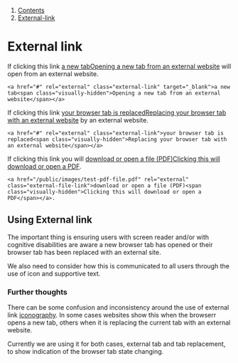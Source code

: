 1.  [Contents](/docs/core/contents)
2.  [External-link](#)

# External link

If clicking this link <a href="#" rel="external" class="external-link" target="_blank">a new tab<span class="visually-hidden">Opening a new tab from an external website</span></a> will open from an external website.

	<a href="#" rel="external" class="external-link" target="_blank">a new tab<span class="visually-hidden">Opening a new tab from an external website</span></a>

If clicking this link <a href="https://www.google.com" rel="external" class="external-link">your browser tab is replaced<span class="visually-hidden">Replacing your browser tab with an external website</span></a> by an external website.

	<a href="#" rel="external" class="external-link">your browser tab is replaced<span class="visually-hidden">Replacing your browser tab with an external website</span></a>

If clicking this link you will <a href="/public/images/test-pdf-file.pdf" rel="external" class="external-file-link">download or open a file (PDF)<span class="visually-hidden">Clicking this will download or open a PDF</span></a>.

	<a href="/public/images/test-pdf-file.pdf" rel="external" class="external-file-link">download or open a file (PDF)<span class="visually-hidden">Clicking this will download or open a PDF</span></a>.


## Using External link

The important thing is ensuring users with screen reader and/or with cognitive disabilities are aware a new browser tab has opened or their browser tab has been replaced with an external site.

We also need to consider how this is communicated to all users through the use of icon and supportive text.

### Further thoughts

There can be some confusion and inconsistency around the use of external link <a href="#" rel="external" class="external-link">iconography</a>. In some cases websites show this when the browserr opens a new tab, others when it is replacing the current tab with an external website.

Currently we are using it for both cases, external tab and tab replacement, to show indication of the browser tab state changing.